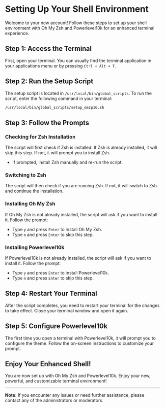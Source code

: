 # Setting Up Your Shell Environment

Welcome to your new account! Follow these steps to set up your shell environment with Oh My Zsh and Powerlevel10k for an enhanced terminal experience.

## Step 1: Access the Terminal

First, open your terminal. You can usually find the terminal application in your applications menu or by pressing `Ctrl + Alt + T`.

## Step 2: Run the Setup Script

The setup script is located in `/usr/local/bin/global_scripts`. To run the script, enter the following command in your terminal:
```sh
/usr/local/bin/global_scripts/setup_omzp10.sh
```

## Step 3: Follow the Prompts

### Checking for Zsh Installation

The script will first check if Zsh is installed. If Zsh is already installed, it will skip this step. If not, it will prompt you to install Zsh.

- If prompted, install Zsh manually and re-run the script.

### Switching to Zsh

The script will then check if you are running Zsh. If not, it will switch to Zsh and continue the installation.

### Installing Oh My Zsh

If Oh My Zsh is not already installed, the script will ask if you want to install it. Follow the prompt:

- Type `y` and press `Enter` to install Oh My Zsh.
- Type `n` and press `Enter` to skip this step.

### Installing Powerlevel10k

If Powerlevel10k is not already installed, the script will ask if you want to install it. Follow the prompt:

- Type `y` and press `Enter` to install Powerlevel10k.
- Type `n` and press `Enter` to skip this step.

## Step 4: Restart Your Terminal

After the script completes, you need to restart your terminal for the changes to take effect. Close your terminal window and open it again.

## Step 5: Configure Powerlevel10k

The first time you open a terminal with Powerlevel10k, it will prompt you to configure the theme. Follow the on-screen instructions to customize your prompt.

## Enjoy Your Enhanced Shell!

You are now set up with Oh My Zsh and Powerlevel10k. Enjoy your new, powerful, and customizable terminal environment!

---

**Note:** If you encounter any issues or need further assistance, please contact any of the administrators or moderators.